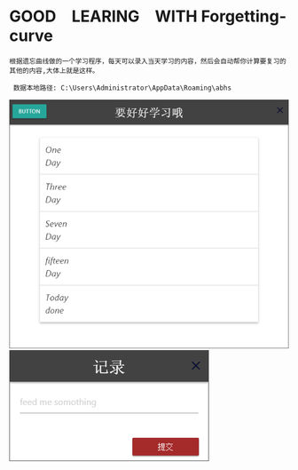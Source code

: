 # GOOD　LEARING　WITH Forgetting-curve 

```
根据遗忘曲线做的一个学习程序，每天可以录入当天学习的内容，然后会自动帮你计算要复习的其他的内容,大体上就是这样。
```
```
 数据本地路径: C:\Users\Administrator\AppData\Roaming\abhs
```

![avatar](css/index.png) 
![avatar](css/add.png) 

